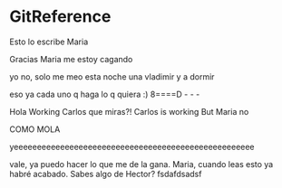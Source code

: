 # GitReference

Esto lo escribe Maria

Gracias Maria
me estoy cagando

yo no, solo me meo
esta noche una vladimir y a dormir

eso ya cada uno q haga lo q quiera :)
8====D - - -


Hola Working Carlos
que miras?!
Carlos is working
But Maria no

COMO MOLA

yeeeeeeeeeeeeeeeeeeeeeeeeeeeeeeeeeeeeeeeeeeeeeeeeeeee

vale, ya puedo hacer lo que me de la gana.
Maria, cuando leas esto ya habré acabado.
Sabes algo de Hector?
fsdafdsadsf